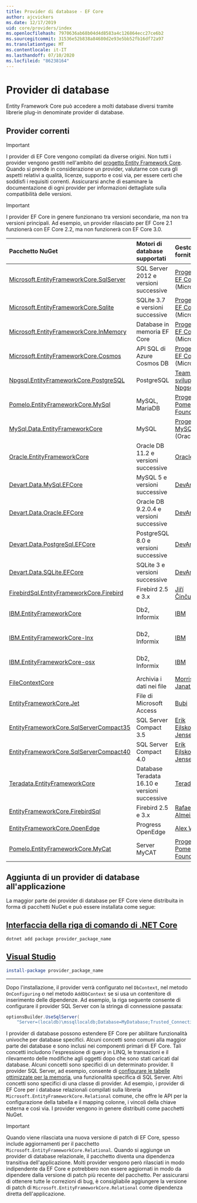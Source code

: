 ```yaml
---
title: Provider di database - EF Core
author: ajcvickers
ms.date: 12/17/2019
uid: core/providers/index
ms.openlocfilehash: 7970636ab68b04d4d8583a4c126864ecc27ce6b2
ms.sourcegitcommit: 31536e52b838a84680d2e93e5bb52fb16df72a97
ms.translationtype: MT
ms.contentlocale: it-IT
ms.lasthandoff: 07/10/2020
ms.locfileid: "86238164"
---
```

# <a name="database-providers"></a>Provider di database

Entity Framework Core può accedere a molti database diversi tramite librerie plug-in denominate provider di database.

## <a name="current-providers"></a>Provider correnti

> [!IMPORTANT]  
> I provider di EF Core vengono compilati da diverse origini. Non tutti i provider vengono gestiti nell'ambito del [progetto Entity Framework Core](https://github.com/aspnet/EntityFrameworkCore). Quando si prende in considerazione un provider, valutarne con cura gli aspetti relativi a qualità, licenze, supporto e così via, per essere certi che soddisfi i requisiti correnti. Assicurarsi anche di esaminare la documentazione di ogni provider per informazioni dettagliate sulla compatibilità delle versioni.

> [!IMPORTANT]  
> I provider EF Core in genere funzionano tra versioni secondarie, ma non tra versioni principali. Ad esempio, un provider rilasciato per EF Core 2.1 funzionerà con EF Core 2.2, ma non funzionerà con EF Core 3.0. 

| Pacchetto NuGet                                                                                                                                                                         | Motori di database supportati | Gestore / fornitore                                                           | Note / requisiti     | Compilato per la versione | Collegamenti utili                                                                                                                                                                                       |
|:--------------------------------------------------------------------------------------------------------------------------------------------------------------------------------------|:---------------------------|:------------------------------------------------------------------------------|:-------------------------|:------------------|:---------------------------------------------------------------------------------------------------------------------------------------------------------------------------------------------------|
| [Microsoft.EntityFrameworkCore.SqlServer](https://www.nuget.org/packages/Microsoft.EntityFrameworkCore.SqlServer)                                                                     | SQL Server 2012 e versioni successive    | [Progetto EF Core](https://github.com/aspnet/EntityFrameworkCore/) (Microsoft) |                          | 3.1               | [docs](xref:core/providers/sql-server/index)                                                                                                                                                       |
| [Microsoft.EntityFrameworkCore.Sqlite](https://www.nuget.org/packages/Microsoft.EntityFrameworkCore.Sqlite)                                                                           | SQLite 3.7 e versioni successive         | [Progetto EF Core](https://github.com/aspnet/EntityFrameworkCore/) (Microsoft) |                          | 3.1               | [docs](xref:core/providers/sqlite/index)                                                                                                                                                           |
| [Microsoft.EntityFrameworkCore.InMemory](https://www.nuget.org/packages/Microsoft.EntityFrameworkCore.InMemory)                                                                       | Database in memoria EF Core | [Progetto EF Core](https://github.com/aspnet/EntityFrameworkCore/) (Microsoft) | [Limitazioni](xref:core/miscellaneous/testing/in-memory)                 | 3.1               | [docs](xref:core/providers/in-memory/index)                                                                                                                                                        |
| [Microsoft.EntityFrameworkCore.Cosmos](https://www.nuget.org/packages/Microsoft.EntityFrameworkCore.Cosmos)                                                                           | API SQL di Azure Cosmos DB    | [Progetto EF Core](https://github.com/aspnet/EntityFrameworkCore/) (Microsoft) |                          | 3.1               | [docs](xref:core/providers/cosmos/index)                                                                                                                                                           |
| [Npgsql.EntityFrameworkCore.PostgreSQL](https://www.nuget.org/packages/Npgsql.EntityFrameworkCore.PostgreSQL)                                                                         | PostgreSQL                 | [Team di sviluppo Npgsql](https://github.com/npgsql)                          |                          | 3.1               | [docs](https://www.npgsql.org/efcore/index.html)                                                                                                                                                   |
| [Pomelo.EntityFrameworkCore.MySql](https://www.nuget.org/packages/Pomelo.EntityFrameworkCore.MySql)                                                                                   | MySQL, MariaDB             | [Progetto Pomelo Foundation](https://github.com/PomeloFoundation)              |                          | 3.1               | [leggimi](https://github.com/PomeloFoundation/Pomelo.EntityFrameworkCore.MySql/blob/master/README.md)                                                                                               |
| [MySql.Data.EntityFrameworkCore](https://www.nuget.org/packages/MySql.Data.EntityFrameworkCore)                                                                                       | MySQL                      | [Progetto MySQL](https://dev.mysql.com) (Oracle)                               |                          | 3.1               | [docs](https://dev.mysql.com/doc/connector-net/en/connector-net-entityframework-core.html)                                                                                                         |
| [Oracle.EntityFrameworkCore](https://www.nuget.org/packages/Oracle.EntityFrameworkCore/)                                                                                              | Oracle DB 11.2 e versioni successive     | [Oracle](https://www.oracle.com/technetwork/topics/dotnet/)                   | Beta                     | 3.1               | [Sito Web](https://www.oracle.com/technetwork/topics/dotnet/)                                                                                                                                       |
| [Devart.Data.MySql.EFCore](https://www.nuget.org/packages/Devart.Data.MySql.EFCore/)                                                                                                  | MySQL 5 e versioni successive            | [DevArt](https://www.devart.com/)                                             | Paid                     | 3.1               | [docs](https://www.devart.com/dotconnect/mysql/docs/)                                                                                                                                              |
| [Devart.Data.Oracle.EFCore](https://www.nuget.org/packages/Devart.Data.Oracle.EFCore/)                                                                                                | Oracle DB 9.2.0.4 e versioni successive  | [DevArt](https://www.devart.com/)                                             | Paid                     | 3.1               | [docs](https://www.devart.com/dotconnect/oracle/docs/)                                                                                                                                             |
| [Devart.Data.PostgreSql.EFCore](https://www.nuget.org/packages/Devart.Data.PostgreSql.EFCore/)                                                                                        | PostgreSQL 8.0 e versioni successive     | [DevArt](https://www.devart.com/)                                             | Paid                     | 3.1               | [docs](https://www.devart.com/dotconnect/postgresql/docs/)                                                                                                                                         |
| [Devart.Data.SQLite.EFCore](https://www.nuget.org/packages/Devart.Data.SQLite.EFCore/)                                                                                                | SQLite 3 e versioni successive           | [DevArt](https://www.devart.com/)                                             | Paid                     | 3.1               | [docs](https://www.devart.com/dotconnect/sqlite/docs/)                                                                                                                                             |
| [FirebirdSql.EntityFrameworkCore.Firebird](https://www.nuget.org/packages/FirebirdSql.EntityFrameworkCore.Firebird/)                                                                  | Firebird 2.5 e 3.x       | [Jiří Činčura](https://github.com/cincuranet)                                 |                          | 3.1               | [docs](https://github.com/cincuranet/FirebirdSql.Data.FirebirdClient/blob/master/Provider/docs/entity-framework-core.md)                                                                           |
| [IBM.EntityFrameworkCore](https://www-112.ibm.com/software/howtobuy/passportadvantage/paocustomer/sdma/SDMA?P0=DOWNLOAD_SEARCH_BY_PART_NO&FIELD_SEARCH_TYPE=3&searchVal=CC6XFML)      | Db2, Informix              | [IBM](https://ibm.com)                                                        | A pagamento, Windows            | 3.1               | [sito Web del cliente](https://www.ibm.com/software/passportadvantage/pao_customer.html) |
| [IBM.EntityFrameworkCore-lnx](https://www-112.ibm.com/software/howtobuy/passportadvantage/paocustomer/sdma/SDMA?P0=DOWNLOAD_SEARCH_BY_PART_NO&FIELD_SEARCH_TYPE=3&searchVal=CC6XGML)  | Db2, Informix              | [IBM](https://ibm.com)                                                        | A pagamento, Linux              | 3.1               | [sito Web del cliente](https://www.ibm.com/software/passportadvantage/pao_customer.html) |
| [IBM.EntityFrameworkCore-osx](https://www-112.ibm.com/software/howtobuy/passportadvantage/paocustomer/sdma/SDMA?P0=DOWNLOAD_SEARCH_BY_PART_NO&FIELD_SEARCH_TYPE=3&searchVal=CC6XHML)  | Db2, Informix              | [IBM](https://ibm.com)                                                        | A pagamento, macOS              | 3.1               | [sito Web del cliente](https://www.ibm.com/software/passportadvantage/pao_customer.html) |
| [FileContextCore](https://www.nuget.org/packages/FileContextCore/)                                                                                                                    | Archivia i dati nei file       | [Morris Janatzek](https://github.com/morrisjdev)                              | A scopo di sviluppo | 3.0               | [leggimi](https://github.com/morrisjdev/FileContextCore/blob/master/README.md)                                                                                                                                              |
| [EntityFrameworkCore.Jet](https://www.nuget.org/packages/EntityFrameworkCore.Jet/)                                                                                                    | File di Microsoft Access     | [Bubi](https://github.com/bubibubi)                                           | .NET Framework           | 2.2               | [leggimi](https://github.com/bubibubi/EntityFrameworkCore.Jet/blob/master/docs/README.md)                                                                                                           |
| [EntityFrameworkCore.SqlServerCompact35](https://www.nuget.org/packages/EntityFrameworkCore.SqlServerCompact35)                                                                       | SQL Server Compact 3.5     | [Erik Ejlskov Jensen](https://github.com/ErikEJ/)                             | .NET Framework           | 2.2               | [wiki](https://github.com/ErikEJ/EntityFramework.SqlServerCompact/wiki/Using-EF-Core-with-SQL-Server-Compact-in-Traditional-.NET-Applications)                                                     |
| [EntityFrameworkCore.SqlServerCompact40](https://www.nuget.org/packages/EntityFrameworkCore.SqlServerCompact40)                                                                       | SQL Server Compact 4.0     | [Erik Ejlskov Jensen](https://github.com/ErikEJ/)                             | .NET Framework           | 2.2               | [wiki](https://github.com/ErikEJ/EntityFramework.SqlServerCompact/wiki/Using-EF-Core-with-SQL-Server-Compact-in-Traditional-.NET-Applications)                                                     |
| [Teradata.EntityFrameworkCore](https://www.nuget.org/packages/Teradata.EntityFrameworkCore/)                                                                                          | Database Teradata 16.10 e versioni successive | [Teradata](https://downloads.teradata.com/download/connectivity/net-data-provider-for-teradata) |   | 2.2               |[Sito Web](https://www.nuget.org/packages/Teradata.EntityFrameworkCore/)                                                                                                                            |
| [EntityFrameworkCore.FirebirdSql](https://www.nuget.org/packages/EntityFrameworkCore.FirebirdSql/)                                                                                    | Firebird 2.5 e 3.x       | [Rafael Almeida](https://github.com/ralmsdeveloper)                           |                          | 2.1               | [wiki](https://github.com/ralmsdeveloper/EntityFrameworkCore.FirebirdSQL/wiki)                                                                                                                     |
| [EntityFrameworkCore.OpenEdge](https://www.nuget.org/packages/EntityFrameworkCore.OpenEdge/)                                                                                          | Progress OpenEdge          | [Alex Wiese](https://github.com/alexwiese)                                    |                          | 2.1               | [leggimi](https://github.com/alexwiese/EntityFrameworkCore.OpenEdge/blob/master/README.md)                                                                                                          |
| [Pomelo.EntityFrameworkCore.MyCat](https://www.nuget.org/packages/Pomelo.EntityFrameworkCore.MyCat)                                                                                   | Server MyCAT               | [Progetto Pomelo Foundation](https://github.com/PomeloFoundation)              | Solo versione preliminare          | 1.1               | [leggimi](https://github.com/PomeloFoundation/Pomelo.EntityFrameworkCore.MyCat/blob/master/README.md)                                                                                               |

## <a name="adding-a-database-provider-to-your-application"></a>Aggiunta di un provider di database all'applicazione

La maggior parte dei provider di database per EF Core viene distribuita in forma di pacchetti NuGet e può essere installata come segue:

## <a name="net-core-cli"></a>[Interfaccia della riga di comando di .NET Core](#tab/dotnet-core-cli)

```dotnetcli
dotnet add package provider_package_name
```

## <a name="visual-studio"></a>[Visual Studio](#tab/vs)

``` powershell
install-package provider_package_name
```

***

Dopo l'installazione, il provider verrà configurato nel `DbContext`, nel metodo `OnConfiguring` o nel metodo `AddDbContext` se si usa un contenitore di inserimento delle dipendenze.
Ad esempio, la riga seguente consente di configurare il provider SQL Server con la stringa di connessione passata:

``` csharp
optionsBuilder.UseSqlServer(
    "Server=(localdb)\mssqllocaldb;Database=MyDatabase;Trusted_Connection=True;");
```  

I provider di database possono estendere EF Core per abilitare funzionalità univoche per database specifici.
Alcuni concetti sono comuni alla maggior parte dei database e sono inclusi nei componenti primari di EF Core.
Tali concetti includono l'espressione di query in LINQ, le transazioni e il rilevamento delle modifiche agli oggetti dopo che sono stati caricati dal database.
Alcuni concetti sono specifici di un determinato provider.
Il provider SQL Server, ad esempio, consente di [configurare le tabelle ottimizzate per la memoria](xref:core/providers/sql-server/memory-optimized-tables), una funzionalità specifica di SQL Server.
Altri concetti sono specifici di una classe di provider.
Ad esempio, i provider di EF Core per i database relazionali compilati sulla libreria `Microsoft.EntityFrameworkCore.Relational` comune, che offre le API per la configurazione della tabella e il mapping colonne, i vincoli della chiave esterna e così via. I provider vengono in genere distribuiti come pacchetti NuGet.

> [!IMPORTANT]  
> Quando viene rilasciata una nuova versione di patch di EF Core, spesso include aggiornamenti per il pacchetto `Microsoft.EntityFrameworkCore.Relational`.
> Quando si aggiunge un provider di database relazionale, il pacchetto diventa una dipendenza transitiva dell'applicazione.
> Molti provider vengono però rilasciati in modo indipendente da EF Core e potrebbero non essere aggiornati in modo da dipendere dalla versione di patch più recente del pacchetto.
> Per assicurarsi di ottenere tutte le correzioni di bug, è consigliabile aggiungere la versione di patch di `Microsoft.EntityFrameworkCore.Relational` come dipendenza diretta dell'applicazione.
